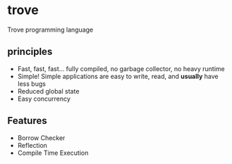 # trove
Trove programming language

## principles
- Fast, fast, fast... fully compiled, no garbage collector, no heavy runtime
- Simple! Simple applications are easy to write, read, and **usually** have less bugs
- Reduced global state
- Easy concurrency


## Features
- Borrow Checker
- Reflection
- Compile Time Execution